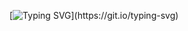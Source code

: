 [![Typing SVG](https://readme-typing-svg.herokuapp.com?font=Fira+Code&pause=1000&color=F7A200&center=true&vCenter=true&random=false&width=435&lines=Hello+there%2C+I'm+Nico+%F0%9F%90%88;Welcome+to+my+profile!)](https://git.io/typing-svg)
